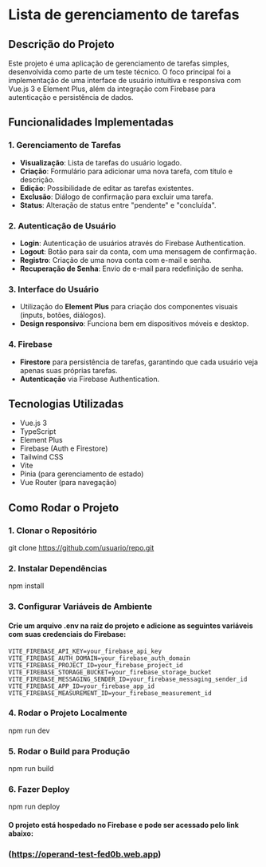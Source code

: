 # Lista de gerenciamento de tarefas

## Descrição do Projeto

Este projeto é uma aplicação de gerenciamento de tarefas simples, desenvolvida como parte de um teste técnico. O foco principal foi a implementação de uma interface de usuário intuitiva e responsiva com Vue.js 3 e Element Plus, além da integração com Firebase para autenticação e persistência de dados.

## Funcionalidades Implementadas

### 1. Gerenciamento de Tarefas

- **Visualização**: Lista de tarefas do usuário logado.
- **Criação**: Formulário para adicionar uma nova tarefa, com título e descrição.
- **Edição**: Possibilidade de editar as tarefas existentes.
- **Exclusão**: Diálogo de confirmação para excluir uma tarefa.
- **Status**: Alteração de status entre "pendente" e "concluída".

### 2. Autenticação de Usuário

- **Login**: Autenticação de usuários através do Firebase Authentication.
- **Logout**: Botão para sair da conta, com uma mensagem de confirmação.
- **Registro**: Criação de uma nova conta com e-mail e senha.
- **Recuperação de Senha**: Envio de e-mail para redefinição de senha.

### 3. Interface do Usuário

- Utilização do **Element Plus** para criação dos componentes visuais (inputs, botões, diálogos).
- **Design responsivo**: Funciona bem em dispositivos móveis e desktop.

### 4. Firebase

- **Firestore** para persistência de tarefas, garantindo que cada usuário veja apenas suas próprias tarefas.
- **Autenticação** via Firebase Authentication.

## Tecnologias Utilizadas

- Vue.js 3
- TypeScript
- Element Plus
- Firebase (Auth e Firestore)
- Tailwind CSS
- Vite
- Pinia (para gerenciamento de estado)
- Vue Router (para navegação)

## Como Rodar o Projeto

### 1. Clonar o Repositório

git clone https://github.com/usuario/repo.git

### 2. Instalar Dependências
npm install
### 3. Configurar Variáveis de Ambiente
#### Crie um arquivo .env na raiz do projeto e adicione as seguintes variáveis com suas credenciais do Firebase:

```
VITE_FIREBASE_API_KEY=your_firebase_api_key
VITE_FIREBASE_AUTH_DOMAIN=your_firebase_auth_domain
VITE_FIREBASE_PROJECT_ID=your_firebase_project_id
VITE_FIREBASE_STORAGE_BUCKET=your_firebase_storage_bucket
VITE_FIREBASE_MESSAGING_SENDER_ID=your_firebase_messaging_sender_id
VITE_FIREBASE_APP_ID=your_firebase_app_id
VITE_FIREBASE_MEASUREMENT_ID=your_firebase_measurement_id
```
### 4. Rodar o Projeto Localmente
npm run dev

### 5. Rodar o Build para Produção
npm run build

### 6. Fazer Deploy
npm run deploy

#### O projeto está hospedado no Firebase e pode ser acessado pelo link abaixo:
### (https://operand-test-fed0b.web.app)
